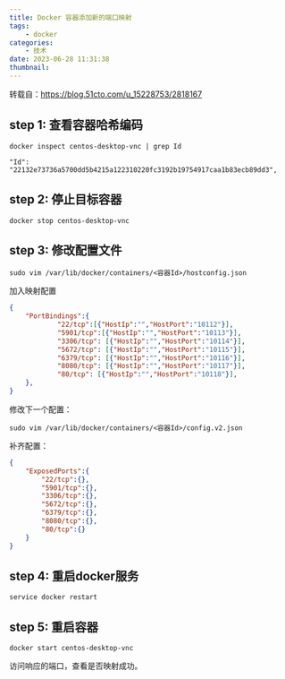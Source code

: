 ```yaml
---
title: Docker 容器添加新的端口映射
tags:
    - docker
categories:
    - 技术
date: 2023-06-28 11:31:38
thumbnail:
---
```


转载自：https://blog.51cto.com/u_15228753/2818167

## step 1: 查看容器哈希编码

```shell
docker inspect centos-desktop-vnc | grep Id
```

```
"Id": "22132e73736a5700dd5b4215a122310220fc3192b19754917caa1b83ecb89dd3",
```

## step 2: 停止目标容器

```shell
docker stop centos-desktop-vnc
```

## step 3: 修改配置文件

```shell
sudo vim /var/lib/docker/containers/<容器Id>/hostconfig.json
```

加入映射配置

```json
{
    "PortBindings":{
			"22/tcp":[{"HostIp":"","HostPort":"10112"}],
			"5901/tcp":[{"HostIp":"","HostPort":"10113"}],
			"3306/tcp": [{"HostIp":"","HostPort":"10114"}],
			"5672/tcp": [{"HostIp":"","HostPort":"10115"}],
			"6379/tcp": [{"HostIp":"","HostPort":"10116"}],
			"8080/tcp": [{"HostIp":"","HostPort":"10117"}],
			"80/tcp": [{"HostIp":"","HostPort":"10118"}],
	},
}
```

修改下一个配置：

```shell
sudo vim /var/lib/docker/containers/<容器Id>/config.v2.json
```

补齐配置：

```json
{
    "ExposedPorts":{
        "22/tcp":{},
        "5901/tcp":{},
        "3306/tcp":{},
        "5672/tcp":{},
        "6379/tcp":{},
        "8080/tcp":{},
        "80/tcp":{}
    }
}
```

## step 4: 重启docker服务

 ```shell
 service docker restart
 ```

## step 5: 重启容器

```shell
docker start centos-desktop-vnc
```

访问响应的端口，查看是否映射成功。
